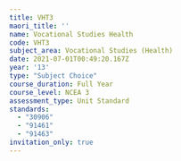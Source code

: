 ```yaml
---
title: VHT3
maori_title: ''
name: Vocational Studies Health
code: VHT3
subject_area: Vocational Studies (Health)
date: 2021-07-01T00:49:20.167Z
year: '13'
type: "Subject Choice"
course_duration: Full Year
course_level: NCEA 3
assessment_type: Unit Standard
standards:
  - "30906"
  - "91461"
  - "91463"
invitation_only: true
---
```


